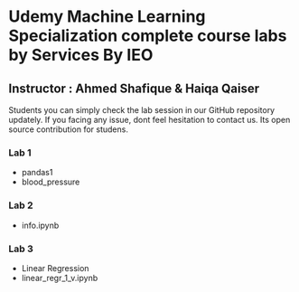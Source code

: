 # Udemy Machine Learning Specialization complete course labs by Services By IEO 
## Instructor : Ahmed Shafique & Haiqa Qaiser

Students you can simply check the lab session in our GitHub repository updately. If you facing any issue, dont feel hesitation to contact us. Its open source contribution for studens.

### Lab 1
* pandas1
* blood_pressure
### Lab 2
* info.ipynb
### Lab 3 
* Linear Regression
* linear_regr_1_v.ipynb